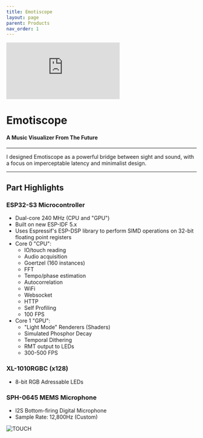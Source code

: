 ```yaml
---
title: Emotiscope
layout: page
parent: Products
nav_order: 1
---
```


<iframe class="youtube-video" src="https://www.youtube.com/embed/n2YH9V63OQo" title="YouTube video player" frameborder="0" allow="accelerometer; autoplay; clipboard-write; encrypted-media; gyroscope; picture-in-picture; web-share" allowfullscreen></iframe>

# Emotiscope

#### A Music Visualizer From The Future

--------------------------------------------

I designed Emotiscope as a powerful bridge between sight and sound, with a focus on imperceptable latency and minimalist design.

--------------------------------------------

## Part Highlights

### ESP32-S3 Microcontroller

- Dual-core 240 MHz (CPU and "GPU")
- Built on new ESP-IDF 5.x
- Uses Espressif's ESP-DSP library to perform SIMD operations on 32-bit floating point registers
- Core 0 "CPU": 
    - IO/touch reading
    - Audio acquisition
    - Goertzel (160 instances)
    - FFT
    - Tempo/phase estimation
    - Autocorrelation
    - WiFi
    - Websocket
    - HTTP
    - Self Profiling
    - 100 FPS
- Core 1 "GPU":
    - "Light Mode" Renderers (Shaders)
    - Simulated Phosphor Decay
    - Temporal Dithering
    - RMT output to LEDs
    - 300-500 FPS

### XL-1010RGBC (x128)

- 8-bit RGB Adressable LEDs

### SPH-0645 MEMS Microphone

- I2S Bottom-firing Digital Microphone
- Sample Rate: 12,800Hz (Custom)




![TOUCH](https://github.com/lixie-labs/emotiscope/blob/main/extras/img/emotiscope_spectrum_crop.jpg?raw=true)